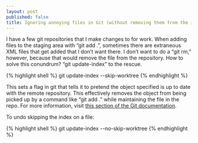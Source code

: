 ```yaml
---
layout: post
published: false
title: Ignoring annoying files in Git (without removing them from the index)
---
```

I have a few git repositories that I make changes to for work. When adding files to the staging area with “git add .”, sometimes there are extraneous XML files that get added that I don’t want there. I don’t want to do a “git rm,” however, because that would remove the file from the repository. How to solve this conundrum? “git update-index” to the rescue.

{% highlight shell %}
git update-index --skip-worktree <file or folder name>
{% endhighlight %}

This sets a flag in git that tells it to pretend the object specified is up to date with the remote repository. This effectively removes the object from being picked up by a command like “git add .” while maintaining the file in the repo. For more information, visit [this section of the Git documentation](http://git-scm.com/docs/git-update-index).

To undo skipping the index on a file:

{% highlight shell %}
git update-index --no-skip-worktree <file>
{% endhighlight %}